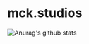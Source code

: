 # mck.studios 
![Anurag's github stats](https://github-readme-stats.vercel.app/api?MCK0220=anuraghazra)
